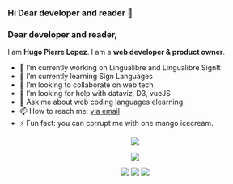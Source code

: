 ### Hi Dear developer and reader 👋

<!--
**fabdla/fabdla** is a ✨ _special_ ✨ repository because its `README.md` (this file) appears on your GitHub profile.

Here are some ideas to get you started:

- 🔭 I’m currently working on Data Science DU
- 🌱 I’m currently learning ...
- 👯 I’m looking to collaborate on web tech
- 🤔 I’m looking for help with dataviz, statistics
- 💬 Ask me about ...
- 📫 How to reach me: ...
- 😄 Pronouns: ...
- ⚡ Fun fact: ...
-->

### Dear developer and reader,

I am **Hugo Pierre Lopez**. I am a **web developer & product owner**.

- 🔭 I’m currently working on Lingualibre and Lingualibre SignIt
- 🌱 I’m currently learning Sign Languages
- 👯 I’m looking to collaborate on web tech
- 🤔 I’m looking for help with dataviz, D3, vueJS
- 💬 Ask me about web coding languages elearning.
- 📫 How to reach me: [via email](https://meta.wikimedia.org/wiki/Special:EmailUser/Yug)
- ⚡ Fun fact: you can corrupt me with one mango icecream.

<p align="center">
  <img src="images/userstats.svg" />
</p>

<p align="center">
  <img src="https://streak-stats.demolab.com?user=hugolpz" />
</p>

<p align="center">
  <img src="http://github-profile-summary-cards.vercel.app/api/cards/repos-per-language?username=hugolpz&theme=default" />
  <img src="http://github-profile-summary-cards.vercel.app/api/cards/most-commit-language?username=hugolpz&theme=default" />
  <img src="http://github-profile-summary-cards.vercel.app/api/cards/productive-time?username=hugolpz&theme=default&utcOffset=1" />
 </p>
